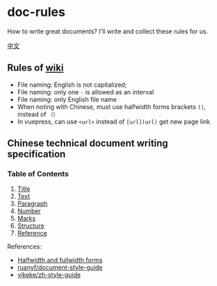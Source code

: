 # doc-rules

How to write great documents? I'll write and collect these rules for us.

[中文](README_CN.md)

## Rules of [wiki](https://github.com/tianheg/wiki)

- File naming: English is not capitalized;
- File naming: only one `-` is allowed as an interval
- File naming: only English file name
- When noting with Chinese, must use halfwidth forms brackets `()`, instead of `（）`
- In vuepress, can use `<url>` instead of `[url](url)` get new page link

## Chinese technical document writing specification


### Table of Contents

1.  [Title](docs/title.md)
2.  [Text](docs/text.md)
3.  [Paragraph](docs/paragraph.md)
4.  [Number](docs/number.md)
5.  [Marks](docs/marks.md)
6.  [Structure](docs/structure.md)
7.  [Reference](docs/reference.md)

References:

- [Halfwidth and fullwidth forms](https://en.wikipedia.org/wiki/Halfwidth_and_fullwidth_forms)
- [ruanyf/document-style-guide](https://github.com/ruanyf/document-style-guide)
- [yikeke/zh-style-guide](https://github.com/yikeke/zh-style-guide/)
